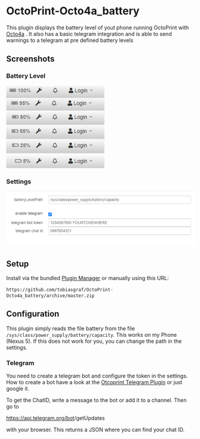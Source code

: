 # OctoPrint-Octo4a_battery

This plugin displays the battery level of yout phone running OctoPrint with [Octo4a](https://github.com/feelfreelinux/octo4a) .
It also has a basic telegram integration and is able to send warnings to a telegram at pre defined battery levels

## Screenshots
### Battery Level

![Octo4a_battery](images/screenshot_battery_level.png?raw=true)

### Settings

![Octo4a_battery](images/screenshot_settings.png?raw=true) 

## Setup

Install via the bundled [Plugin Manager](https://docs.octoprint.org/en/master/bundledplugins/pluginmanager.html)
or manually using this URL:

    https://github.com/tobiasgraf/OctoPrint-Octo4a_battery/archive/master.zip


## Configuration

 This plugin simply reads the file battery from the file `/sys/class/power_supply/battery/capacity`. This works on my Phone (Nexus 5). If this does not work for you, you can change the path in the settings.


### Telegram

You need to create a telegram bot and configure the token in the settings. How to create a bot have a look at the [Otcoprint Telegram Plugin](https://github.com/fabianonline/OctoPrint-Telegram#create-telegram-bot) or just google it.

To get the ChatID, write a message to the bot or add it to a channel. Then go to 

https://api.telegram.org/bot<yourTokenHere>/getUpdates

with your browser. This returns a JSON where you can find your chat ID.